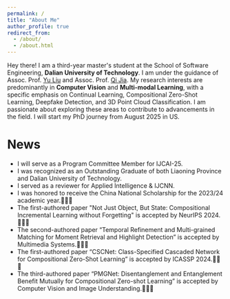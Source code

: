 ```yaml
---
permalink: /
title: "About Me"
author_profile: true
redirect_from: 
  - /about/
  - /about.html
---
```


Hey there! I am a third-year master's student at the School of Software Engineering, **Dalian University of Technology**. I am under the guidance of Assoc. Prof. [Yu Liu](https://liuyudut.github.io) and Assoc. Prof. [Qi Jia](http://faculty.dlut.edu.cn/guqi/zh_CN/index.htm). My research interests are predominantly in **Computer Vision** and **Multi-modal Learning**, with a specific emphasis on Continual Learning, Compositional Zero-Shot Learning, Deepfake Detection, and 3D Point Cloud Classification. I am passionate about exploring these areas to contribute to advancements in the field. I will start my PhD journey from August 2025 in US.

News
======
* I will serve as a Program Committee Member for IJCAI-25.
* I was recognized as an Outstanding Graduate of both Liaoning Province and Dalian University of Technology.
* I served as a reviewer for Applied Intelligence & IJCNN.
* I was honored to receive the China National Scholarship for the 2023/24 academic year.🥳🤩😆
* The first-authored paper "Not Just Object, But State: Compositional Incremental Learning without Forgetting" is accepted by NeurIPS 2024.🎉🎉🎉
* The second-authored paper “Temporal Refinement and Multi-grained Matching for Moment Retrieval and Highlight Detection” is accepted by Multimedia Systems.🎉🎉🎉
* The first-authored paper “CSCNet: Class-Specified Cascaded Network for Compositional Zero-Shot Learning” is accepted by ICASSP 2024.🎉🎉🎉
* The third-authored paper “PMGNet: Disentanglement and Entanglement Benefit Mutually for Compositional Zero-shot Learning” is accepted by Computer Vision and Image Understanding.🎉🎉🎉
